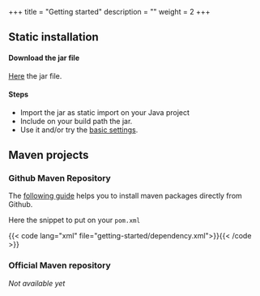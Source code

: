 +++
title = "Getting started"
description = ""
weight = 2
+++

## Static installation

#### Download the jar file

[Here](https://github-registry-files.githubusercontent.com/602769865/2584ac00-c1d5-11ed-8a8a-c6be6b85a305?X-Amz-Algorithm=AWS4-HMAC-SHA256&X-Amz-Credential=AKIAIWNJYAX4CSVEH53A%2F20230313%2Fus-east-1%2Fs3%2Faws4_request&X-Amz-Date=20230313T183826Z&X-Amz-Expires=300&X-Amz-Signature=7142042570b31db161abdffa45c01a4913fa2d46580fc3e1cb22c1ffcef5566f&X-Amz-SignedHeaders=host&actor_id=0&key_id=0&repo_id=602769865&response-content-disposition=filename%3Djcal-1.0.0.alpha.jar&response-content-type=application%2Foctet-stream) the jar file.

#### Steps

- Import the jar as static import on your Java project
- Include on your build path the jar.
- Use it and/or try the [basic settings](../basic-settings/).


## Maven projects

### Github Maven Repository

The [following guide](https://docs.github.com/en/packages/working-with-a-github-packages-registry/working-with-the-apache-maven-registry#authenticating-to-github-packages) helps you to install maven packages directly from Github.

Here the snippet to put on your `pom.xml`

{{< code lang="xml" file="getting-started/dependency.xml">}}{{< /code >}}

### Official Maven repository

<span class="text-danger">*Not available yet*</span>